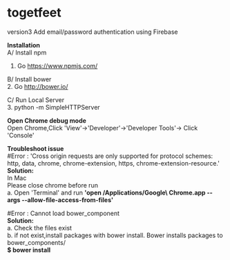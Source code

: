 # togetfeet
version3
Add email/password authentication using Firebase




<b>Installation</b><br/>
A/ Install npm <br/>
1. Go https://www.npmjs.com/   

B/ Install bower <br/>
2. Go http://bower.io/

C/ Run Local Server <br/>
3. python -m SimpleHTTPServer

<b>Open Chrome debug mode</b><br/>
Open Chrome,Click 'View'->'Developer'->'Developer Tools'-> Click 'Console'

<b>Troubleshoot issue</b><br/>
#Error : 'Cross origin requests are only supported for protocol schemes: http, data, chrome, chrome-extension, https, chrome-extension-resource.'<br/>
<b>Solution:</b><br/>
In Mac<br/>
Please close chrome before run<br/>
a. Open 'Terminal' and run <b>'open /Applications/Google\ Chrome.app --args --allow-file-access-from-files'</b>
<br/>

#Error : Cannot load bower_component<br/>
<b>Solution:</b><br/>
a. Check the files exist<br/>
b. if not exist,install packages with bower install. Bower installs packages to bower_components/<br/>
<b>$ bower install <package></b>



